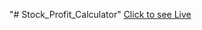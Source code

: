 "# Stock_Profit_Calculator" 
[Click to see Live](https://urvish-xyz.github.io/Stock_Profit_Calculator/)